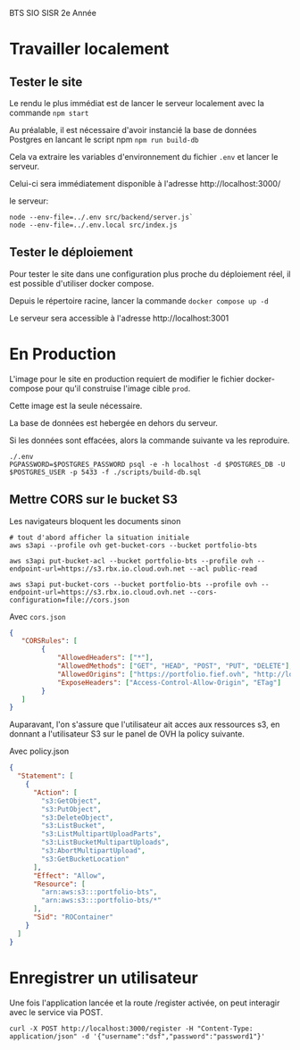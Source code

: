BTS SIO SISR 2e Année


# Travailler localement

## Tester le site

Le rendu le plus immédiat est de lancer le serveur localement avec la commande
`npm start`

Au préalable, il est nécessaire d'avoir instancié la base de données Postgres en lancant le script npm
`npm run build-db`

Cela va extraire les variables d'environnement du fichier `.env` et lancer le serveur.

Celui-ci sera immédiatement disponible à l'adresse http://localhost:3000/

le serveur:
```shell
node --env-file=../.env src/backend/server.js`
node --env-file=../.env.local src/index.js
```

## Tester le déploiement

Pour tester le site dans une configuration plus proche du déploiement réel, il est possible d'utiliser docker compose.

Depuis le répertoire racine, lancer la commande
`docker compose up -d`

Le serveur sera accessible à l'adresse http://localhost:3001

# En Production

L'image pour le site en production requiert de modifier le fichier docker-compose pour qu'il construise l'image cible `prod`.

Cette image est la seule nécessaire.

La base de données est hebergée en dehors du serveur.

Si les données sont effacées, alors la commande suivante va les reproduire.
```shell
./.env
PGPASSWORD=$POSTGRES_PASSWORD psql -e -h localhost -d $POSTGRES_DB -U $POSTGRES_USER -p 5433 -f ./scripts/build-db.sql
```


## Mettre CORS sur le bucket S3

Les navigateurs bloquent les documents sinon

```shell
# tout d'abord afficher la situation initiale
aws s3api --profile ovh get-bucket-cors --bucket portfolio-bts

aws s3api put-bucket-acl --bucket portfolio-bts --profile ovh --endpoint-url=https://s3.rbx.io.cloud.ovh.net --acl public-read

aws s3api put-bucket-cors --bucket portfolio-bts --profile ovh --endpoint-url=https://s3.rbx.io.cloud.ovh.net --cors-configuration=file://cors.json
```

Avec `cors.json`
```json
{
   "CORSRules": [
        {
            "AllowedHeaders": ["*"],
            "AllowedMethods": ["GET", "HEAD", "POST", "PUT", "DELETE"],
            "AllowedOrigins": ["https://portfolio.fief.ovh", "http://localhost:3000"],
            "ExposeHeaders": ["Access-Control-Allow-Origin", "ETag"]
        }
   ]
}
```

Auparavant, l'on s'assure que l'utilisateur ait acces aux ressources s3, en donnant a l'utilisateur S3 sur le panel de OVH la policy suivante.

Avec policy.json
```json
{
  "Statement": [
    {
      "Action": [
        "s3:GetObject",
        "s3:PutObject", 
        "s3:DeleteObject",
        "s3:ListBucket",
        "s3:ListMultipartUploadParts",
        "s3:ListBucketMultipartUploads", 
        "s3:AbortMultipartUpload", 
        "s3:GetBucketLocation"
      ],
      "Effect": "Allow",
      "Resource": [
        "arn:aws:s3:::portfolio-bts",
        "arn:aws:s3:::portfolio-bts/*"
      ],
      "Sid": "ROContainer"
    }
  ]
}
```

# Enregistrer un utilisateur

Une fois l'application lancée et la route /register activée, on peut interagir avec le service via POST.

```shell
curl -X POST http://localhost:3000/register -H "Content-Type: application/json" -d '{"username":"dsf","password":"password1"}'
```


